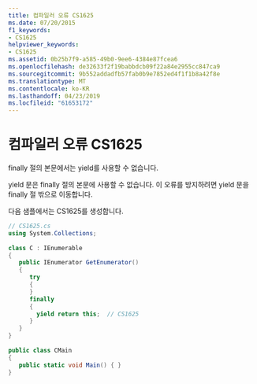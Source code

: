 ```yaml
---
title: 컴파일러 오류 CS1625
ms.date: 07/20/2015
f1_keywords:
- CS1625
helpviewer_keywords:
- CS1625
ms.assetid: 0b25b7f9-a585-49b0-9ee6-4384e87fcea6
ms.openlocfilehash: de32633f2f19babbdcb09f22a84e2955cc847ca9
ms.sourcegitcommit: 9b552addadfb57fab0b9e7852ed4f1f1b8a42f8e
ms.translationtype: MT
ms.contentlocale: ko-KR
ms.lasthandoff: 04/23/2019
ms.locfileid: "61653172"
---
```

# <a name="compiler-error-cs1625"></a>컴파일러 오류 CS1625
finally 절의 본문에서는 yield를 사용할 수 없습니다.  
  
 yield 문은 finally 절의 본문에 사용할 수 없습니다. 이 오류를 방지하려면 yield 문을 finally 절 밖으로 이동합니다.  
  
 다음 샘플에서는 CS1625를 생성합니다.  
  
```csharp  
// CS1625.cs  
using System.Collections;  
  
class C : IEnumerable  
{  
   public IEnumerator GetEnumerator()  
   {  
      try  
      {  
      }  
      finally  
      {  
        yield return this;  // CS1625  
      }  
   }  
}  
  
public class CMain  
{  
   public static void Main() { }  
}  
```
